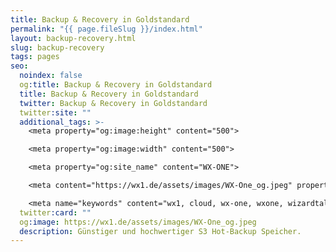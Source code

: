 ```yaml
---
title: Backup & Recovery in Goldstandard
permalink: "{{ page.fileSlug }}/index.html"
layout: backup-recovery.html
slug: backup-recovery
tags: pages
seo:
  noindex: false
  og:title: Backup & Recovery in Goldstandard
  title: Backup & Recovery in Goldstandard
  twitter: Backup & Recovery in Goldstandard
  twitter:site: ""
  additional_tags: >-
    <meta property="og:image:height" content="500">

    <meta property="og:image:width" content="500">

    <meta property="og:site_name" content="WX-ONE">

    <meta content="https://wx1.de/assets/images/WX-One_og.jpeg" property="twitter:image">

    <meta name="keywords" content="wx1, cloud, wx-one, wxone, wizardtales, iaas, saas, paas, kubernetes, infrastructure, datacenter, csp">
  twitter:card: ""
  og:image: https://wx1.de/assets/images/WX-One_og.jpeg
  description: Günstiger und hochwertiger S3 Hot-Backup Speicher.
---
```

